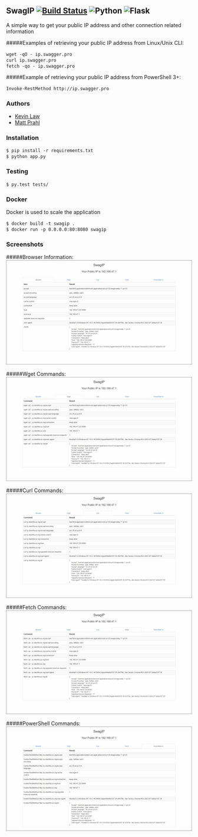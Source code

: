 ## SwagIP [![Build Status](https://travis-ci.org/thatarchguy/SwagIP.svg)](https://travis-ci.org/thatarchguy/SwagIP) ![Python](https://img.shields.io/badge/python-2.7-blue.svg) ![Flask](http://flask.pocoo.org/static/badges/made-with-flask-s.png)



A simple way to get your public IP address and other connection related information  

#####Examples of retrieving your public IP address from Linux/Unix CLI:
```
wget -qO - ip.swagger.pro
curl ip.swagger.pro
fetch -qo - ip.swagger.pro
```

#####Example of retrieving your public IP address from PowerShell 3+:
```
Invoke-RestMethod http://ip.swagger.pro
```

### Authors
- [Kevin Law](https://github.com/thatarchguy)
- [Matt Prahl](https://github.com/PrahlM93)

### Installation
```
$ pip install -r requirements.txt
$ python app.py
```
### Testing
```
$ py.test tests/
```

### Docker
Docker is used to scale the application
```
$ docker build -t swagip .
$ docker run -p 0.0.0.0:80:8080 swagip
```

### Screenshots
#####Browser Information:
![Browser Information](screenshots/browser.png?raw=true)

#####Wget Commands:
![Wget Commands](screenshots/wget.png?raw=true)

#####Curl Commands:
![Curl Commands](screenshots/curl.png?raw=true)

#####Fetch Commands:
![Fetch Commands](screenshots/fetch.png?raw=true)

#####PowerShell Commands:
![PowerShell Commands](screenshots/powershell.png?raw=true)

